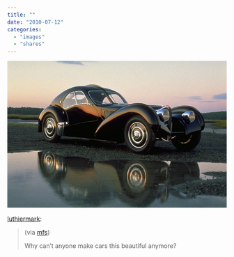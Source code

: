 ```yaml
---
title: ""
date: "2010-07-12"
categories: 
  - "images"
  - "shares"
---
```


![](images/tumblr_l4s1tokN5a1qz6ctao1_1280.jpg)

[luthiermark](http://luthiermark.tumblr.com/post/749995253/bugatti-t57):

> (via [mfs](http://mfs.tumblr.com/))
> 
> Why can’t anyone make cars this beautiful anymore?
